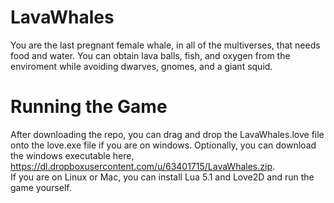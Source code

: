LavaWhales
==========
You are the last pregnant female whale, in all of the multiverses, that needs food and water. You can obtain lava balls, fish, and oxygen from the enviroment while avoiding dwarves, gnomes, and a giant squid.

Running the Game
================

After downloading the repo, you can drag and drop the LavaWhales.love file onto the love.exe file if you are on windows. Optionally, you can download the windows executable here, https://dl.dropboxusercontent.com/u/63401715/LavaWhales.zip.  
If you are on Linux or Mac, you can install Lua 5.1 and Love2D and run the game yourself.